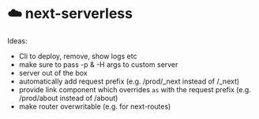 # :cloud: next-serverless

Ideas:

* Cli to deploy, remove, show logs etc
* make sure to pass -p & -H args to custom server
* server out of the box
* automatically add request prefix (e.g. /prod/_next instead of /_next)
* provide link component which overrides `as` with the request prefix (e.g. /prod/about instead of /about)
* make router overwritable (e.g. for next-routes)
